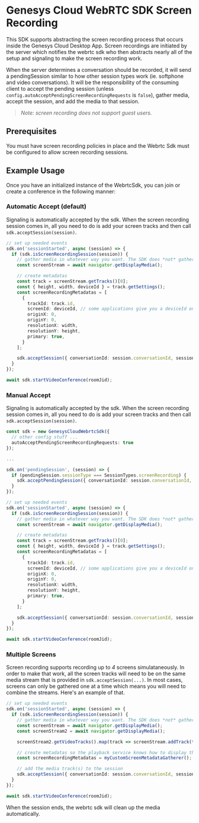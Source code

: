 # Genesys Cloud WebRTC SDK Screen Recording

This SDK supports abstracting the screen recording process that occurs inside the Genesys Cloud Desktop App. Screen 
recordings are initiated by the server which notifies the webrtc sdk who then abstracts nearly all of the setup and
signaling to make the screen recording work.

When the server determines a conversation should be recorded, it will send a pendingSession similar to how other session
types work (ie. softphone and video conversations). It will be the responsibility of the consuming client to accept the 
pending session (unless `config.autoAcceptPendingScreenRecordingRequests` is `false`), gather media, accept the 
session, and add the media to that session.

> *Note: screen recording does not support guest users.*

## Prerequisites

You must have screen recording policies in place and the Webrtc Sdk must be configured to allow screen recording sessions.

## Example Usage
Once you have an initialized instance of the WebrtcSdk, you can join or create a conference in the following manner:

### Automatic Accept (default)
Signaling is automatically accepted by the sdk. When the screen recording session comes in, all you need to do is add
your screen tracks and then call `sdk.acceptSession(session)`.

``` ts
// set up needed events
sdk.on('sessionStarted', async (session) => {
  if (sdk.isScreenRecordingSession(session)) {
    // gather media in whatever way you want. The SDK does *not* gather screen media for you
    const screenStream = await navigator.getDisplayMedia();

    // create metadatas
    const track = screenStream.getTracks()[0];
    const { height, width, deviceId } = track.getSettings();
    const screenRecordingMetadatas = [
      {
        trackId: track.id,
        screenId: deviceId, // some applications give you a deviceId on the track which is uniquely tied to a specific monitor
        originX: 0,
        originY: 0,
        resolutionX: width,
        resolutionY: height,
        primary: true,
      }
    ];

    sdk.acceptSession({ conversationId: session.conversationId, sessionType: session.sessionType, mediaStream: screenStream, screenRecordingMetadatas });
  }
});

await sdk.startVideoConference(roomJid);
```

### Manual Accept
Signaling is automatically accepted by the sdk. When the screen recording session comes in, all you need to do is add
your screen tracks and then call `sdk.acceptSession(session)`.

``` ts
const sdk = new GenesysCloudWebrtcSdk({
  // other config stuff ...
  autoAcceptPendingScreenRecordingRequests: true
});

...

sdk.on('pendingSession', (session) => {
  if (pendingSession.sessionType === SessionTypes.screenRecording) {
    sdk.acceptPendingSession({ conversationId: session.conversationId, sessionType: session.sessionType });
  }
});

// set up needed events
sdk.on('sessionStarted', async (session) => {
  if (sdk.isScreenRecordingSession(session)) {
    // gather media in whatever way you want. The SDK does *not* gather screen media for you
    const screenStream = await navigator.getDisplayMedia();

    // create metadatas
    const track = screenStream.getTracks()[0];
    const { height, width, deviceId } = track.getSettings();
    const screenRecordingMetadatas = [
      {
        trackId: track.id,
        screenId: deviceId, // some applications give you a deviceId on the track which is uniquely tied to a specific monitor
        originX: 0,
        originY: 0,
        resolutionX: width,
        resolutionY: height,
        primary: true,
      }
    ];

    sdk.acceptSession({ conversationId: session.conversationId, sessionType: session.sessionType, mediaStream: screenStream, screenRecordingMetadatas });
  }
});

await sdk.startVideoConference(roomJid);
```

### Multiple Screens
Screen recording supports recording up to *4* screens simulataneously. In order to make that work, all the screen tracks will need to be
on the same media stream that is provided in `sdk.acceptSession(...)`. In most cases, screens can only be gathered one at a time
which means you will need to combine the streams. Here's an example of that.

``` ts
// set up needed events
sdk.on('sessionStarted', async (session) => {
  if (sdk.isScreenRecordingSession(session)) {
    // gather media in whatever way you want. The SDK does *not* gather screen media for you
    const screenStream = await navigator.getDisplayMedia();
    const screenStream2 = await navigator.getDisplayMedia();

    screenStream2.getVideoTracks().map(track => screenStream.addTrack(track));

    // create metadatas so the playback service knows how to display the screens during playback.
    const screenRecordingMetadatas = myCustomScreenMetadataGatherer();

    // add the media track(s) to the session
    sdk.acceptSession({ conversationId: session.conversationId, sessionType: session.sessionType, mediaStream: screenStream, screenRecordingMetadatas });
  }
});

await sdk.startVideoConference(roomJid);
```

When the session ends, the webrtc sdk will clean up the media automatically.
